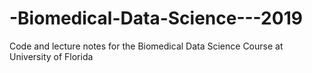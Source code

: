 # -Biomedical-Data-Science---2019
Code and lecture notes for the Biomedical Data Science Course at University of Florida
